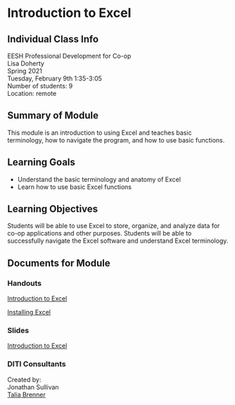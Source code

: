 # Introduction to Excel

## Individual Class Info
EESH Professional Development for Co-op
<br>
Lisa Doherty
<br>
Spring 2021
<br>
Tuesday, February 9th 1:35-3:05
<br>
Number of students: 9
<br>
Location: remote

## Summary of Module
This module is an introduction to using Excel and teaches basic terminology, how to navigate the program, and how to use basic functions.

## Learning Goals
- Understand the basic terminology and anatomy of Excel
- Learn how to use basic Excel functions

## Learning Objectives
Students will be able to use Excel to store, organize, and analyze data for co-op applications and other purposes. Students will be able to successfully navigate the Excel software and understand Excel terminology.

## Documents for Module

### Handouts

[Introduction to Excel](https://github.com/NULabNortheastern/digitalassignmentshowcase/blob/master/data-management/sp21-doherty-eesh-excel/Handout.pdf)

[Installing Excel](https://github.com/NULabNortheastern/digitalassignmentshowcase/blob/master/data-management/sp21-doherty-eesh-excel/Installing%20Excel.pdf)

### Slides

[Introduction to Excel](https://github.com/NULabNortheastern/digitalassignmentshowcase/blob/master/data-management/sp21-doherty-eesh-excel/Slides.pdf)

### DITI Consultants

Created by: <br>
Jonathan Sullivan <br>
[Talia Brenner](brenner.t@northeastern.edu)

